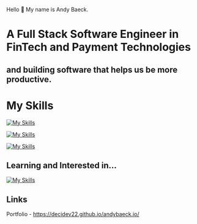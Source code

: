 Hello 👋 My name is Andy Baeck.

# A Full Stack Software Engineer in FinTech and Payment Technologies
## and building software that helps us be more productive.


# My Skills

[![My Skills](https://skillicons.dev/icons?i=ts,nodejs,express,py,postman,git,docker,bash,webpack)](https://skillicons.dev)

[![My Skills](https://skillicons.dev/icons?i=mongodb,postgres,firebase,aws)](https://skillicons.dev)

[![My Skills](https://skillicons.dev/icons?i=nextjs,react,tailwind,vite,css,html)](https://skillicons.dev)

## Learning and Interested in...

[![My Skills](https://skillicons.dev/icons?i=zig,rust,go)](https://skillicons.dev)


## Links
Portfolio - https://decidev22.github.io/andybaeck.io/

